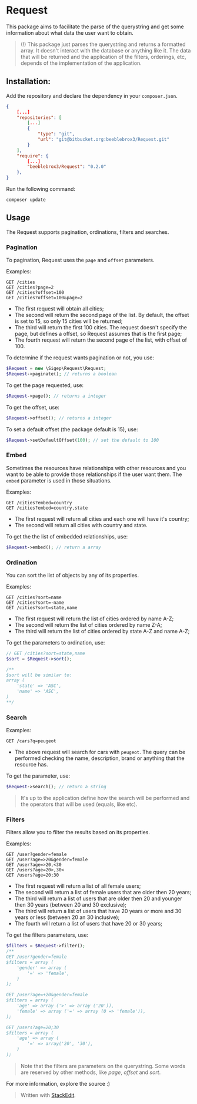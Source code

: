 # Request
This package aims to facilitate the parse of the querystring and get some information about what data the user want to obtain.

> (!) This package just parses the querystring and returns a formatted array. It doesn't interact with the database or anything like it. The data that will be returned and the application of the filters, orderings, etc, depends of the implementation of the application.

## Installation:
Add the repository and declare the dependency in your `composer.json`.

```json
{
    [...]
    "repositories": [
        [...]
        {
            "type": "git",
            "url": "git@bitbucket.org:beeblebrox3/Request.git"
        }
    ],
    "require": {
        [...]
        "beeblebrox3/Request": "0.2.0"
    },
}
```

Run the following command:

```
composer update
```

## Usage
The Request supports pagination, ordinations, filters and searches.


### Pagination
To pagination, Request uses the `page` and `offset` parameters.

Examples:

```
GET /cities
GET /cities?page=2
GET /cities?offset=100
GET /cities?offset=100&page=2
```

- The first request will obtain all cities;
- The second will return the second page of the list. By default, the offset is set to 15, so only 15 cities will be returned;
- The third will return the first 100 cities. The request doesn't specify the page, but defines a offset, so Request assumes that is the first page;
- The fourth request will return the second page of the list, with offset of 100.

To determine if the request wants pagination or not, you use:

```php
$Request = new \Sigep\Request\Request;
$Request->paginate(); // returns a boolean
```

To get the page requested, use:

```php
$Request->page(); // returns a integer
```

To get the offset, use:
```php
$Request->offset(); // returns a integer
```

To set a default offset (the package default is 15), use:
```php
$Request->setDefaultOffset(100); // set the default to 100
```

### Embed
Sometimes the resources have relationships with other resources and you want to be able to provide those relationships if the user want them. The `embed` parameter is used in those situations.

Examples:
```
GET /cities?embed=country
GET /cities?embed=country,state
```

- The first request will return all cities and each one will have it's country;
- The second will return all cities with country and state.

To get the the list of embedded relationships, use:
```php
$Request->embed(); // return a array
```

### Ordination
You can sort the list of objects by any of its properties.

Examples:
```
GET /cities?sort=name
GET /cities?sort=-name
GET /cities?sort=state,name
```

- The first request will return the list of cities ordered by name A-Z;
- The second will return the list of cities ordered by name Z-A;
- The third will return the list of cities ordered by state A-Z and name A-Z;

To get the parameters to ordination, use:
```php
// GET /cities?sort=state,name
$sort = $Request->sort();

/**
$sort will be similar to:
array (
    'state' => 'ASC',
    'name' => 'ASC',
)
**/
```

### Search

Examples:

```
GET /cars?q=peugeot
```

- The above request will search for cars with `peugeot`. The query can be performed checking the name, description, brand or anything that the resource has.

To get the parameter, use:
```php
$Request->search(); // return a string
```

> It's up to the application define how the search will be performed and the operators that will be used (equals, like etc).

### Filters
Filters allow you to filter the results based on its properties.

Examples:
```
GET /user?gender=female
GET /user?age=>20&gender=female
GET /user?age=>20,<30
GET /users?age=20>,30<
GET /users?age=20;30
```

- The first request will return a list of all female users;
- The second will return a list of female users that are older then 20 years;
- The third will return a list of users that are older then 20 and younger then 30 years (between 20 and 30 exclusive);
- The third will return a list of users that have 20 years or more and 30 years or less (between 20 an 30 inclusive);
- The fourth will return a list of users that have 20 or 30 years;

To get the filters parameters, use:
```php
$filters = $Request->filter();
/**
GET /user?gender=female
$filters = array (
    'gender' => array (
        '=' => 'female',
    )
);

GET /user?age=+20&gender=female
$filters = array (
    'age' => array ('>' => array ('20')),
    'female' => array ('=' => array (0 => 'female')),
);

GET /users?age=20;30
$filters = array (
    'age' => array (
        '=' => array('20', '30'),
    )
);
```

> Note that the filters are parameters on the querystring. Some words are reserved by other methods, like *page*, *offset* and *sort*.

For more information, explore the source :)

> Written with [StackEdit](https://stackedit.io/).